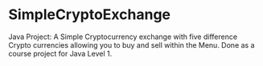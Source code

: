 # SimpleCryptoExchange
Java Project: A Simple Cryptocurrency exchange with five difference Crypto currencies allowing you to buy and sell within the Menu. Done as a course project for Java Level 1.
